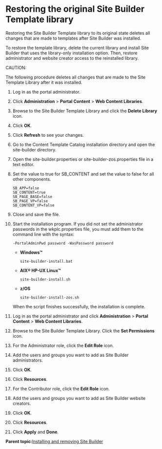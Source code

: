 # Restoring the original Site Builder Template library

Restoring the Site Builder Template library to its original state deletes all changes that are made to templates after Site Builder was installed.

To restore the template library, delete the current library and install Site Builder that uses the library-only installation option. Then, restore administrator and website creator access to the reinstalled library.

CAUTION:

The following procedure deletes all changes that are made to the Site Template Library after it was installed.

1.  Log in as the portal administrator.

2.  Click **Administration** \> **Portal Content** \> **Web Content Libraries**.

3.  Browse to the Site Builder Template Library and click the **Delete Library** icon.

4.  Click **OK**.

5.  Click **Refresh** to see your changes.

6.  Go to the Content Template Catalog installation directory and open the site-builder directory.

7.  Open the site-builder.properties or site-builder-zos.properties file in a text editor.

8.  Set the value to true for SB\_CONTENT and set the value to false for all other components.

    ```
    SB_APP=false
    SB_CONTENT=true
    SB_PAGE_BASE=false
    SB_PAGE_VP=false
    SB_CONTENT_VP=false
    ```

9.  Close and save the file.

10. Start the installation program. If you did not set the administrator passwords in the wkplc.properties file, you must add them to the command line with the syntax:

    `-PortalAdminPwd password -WasPassword password`

    -   **Windows™**

        `site-builder-install.bat`

    -   **AIX® HP-UX Linux™**

        `site-builder-install.sh`

    -   **z/OS**

        `site-builder-install-zos.sh`

    When the script finishes successfully, the installation is complete.

11. Log in as the portal administrator and click **Administration** \> **Portal Content** \> **Web Content Libraries**.

12. Browse to the Site Builder Template Library. Click the **Set Permissions** icon.

13. For the Administrator role, click the **Edit Role** icon.

14. Add the users and groups you want to add as Site Builder administrators.

15. Click **OK**.

16. Click **Resources**.

17. For the Contributor role, click the **Edit Role** icon.

18. Add the users and groups you want to add as Site Builder website creators.

19. Click **OK**.

20. Click **Resources**.

21. Click **Apply** and **Done**.


**Parent topic:**[Installing and removing Site Builder ](../sitebuilder/sitebuilder_inst_overview.md)

